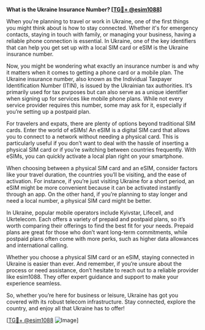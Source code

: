 **What is the Ukraine Insurance Number? [[TG💪+ @esim1088](https://t.me/s/esim1088)]**

When you're planning to travel or work in Ukraine, one of the first things you might think about is how to stay connected. Whether it's for emergency contacts, staying in touch with family, or managing your business, having a reliable phone connection is essential. In Ukraine, one of the key identifiers that can help you get set up with a local SIM card or eSIM is the Ukraine insurance number.

Now, you might be wondering what exactly an insurance number is and why it matters when it comes to getting a phone card or a mobile plan. The Ukraine insurance number, also known as the Individual Taxpayer Identification Number (ITIN), is issued by the Ukrainian tax authorities. It’s primarily used for tax purposes but can also serve as a unique identifier when signing up for services like mobile phone plans. While not every service provider requires this number, some may ask for it, especially if you’re setting up a postpaid plan.

For travelers and expats, there are plenty of options beyond traditional SIM cards. Enter the world of eSIMs! An eSIM is a digital SIM card that allows you to connect to a network without needing a physical card. This is particularly useful if you don’t want to deal with the hassle of inserting a physical SIM card or if you’re switching between countries frequently. With eSIMs, you can quickly activate a local plan right on your smartphone.

When choosing between a physical SIM card and an eSIM, consider factors like your travel duration, the countries you’ll be visiting, and the ease of activation. For instance, if you’re just visiting Ukraine for a short period, an eSIM might be more convenient because it can be activated instantly through an app. On the other hand, if you’re planning to stay longer and need a local number, a physical SIM card might be better.

In Ukraine, popular mobile operators include Kyivstar, Lifecell, and Ukrtelecom. Each offers a variety of prepaid and postpaid plans, so it’s worth comparing their offerings to find the best fit for your needs. Prepaid plans are great for those who don’t want long-term commitments, while postpaid plans often come with more perks, such as higher data allowances and international calling.

Whether you choose a physical SIM card or an eSIM, staying connected in Ukraine is easier than ever. And remember, if you’re unsure about the process or need assistance, don’t hesitate to reach out to a reliable provider like esim1088. They offer expert guidance and support to make your experience seamless.

So, whether you’re here for business or leisure, Ukraine has got you covered with its robust telecom infrastructure. Stay connected, explore the country, and enjoy all that Ukraine has to offer!

[[TG💪+ @esim1088](https://t.me/s/esim1088) ![Image](https://i.postimg.cc/Y0z9fWf4/image.png)]